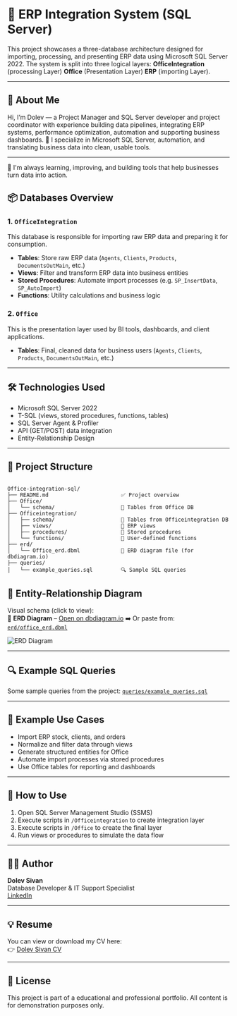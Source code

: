 
# 🧠 ERP Integration System (SQL Server)

This project showcases a three-database architecture designed for importing, processing, and presenting ERP data using Microsoft SQL Server 2022. 
The system is split into three logical layers: 
**OfficeIntegration** (processing Layer) 
**Office** (Presentation Layer)
**ERP** (importing Layer).

---

## 👋 About Me

Hi, I’m Dolev — a Project Manager and SQL Server developer and project coordinator with experience building data pipelines, integrating ERP systems, performance optimization, automation and supporting business dashboards.
💾 I specialize in Microsoft SQL Server, automation, and translating business data into clean, usable tools.

---

🚀 I'm always learning, improving, and building tools that help businesses turn data into action.

## 📦 Databases Overview

### 1. `OfficeIntegration`
This database is responsible for importing raw ERP data and preparing it for consumption.

- **Tables**: Store raw ERP data (`Agents`, `Clients`, `Products`, `DocumentsOutMain`, etc.)
- **Views**: Filter and transform ERP data into business entities
- **Stored Procedures**: Automate import processes (e.g. `SP_InsertData`, `SP_AutoImport`)
- **Functions**: Utility calculations and business logic

### 2. `Office`
This is the presentation layer used by BI tools, dashboards, and client applications.

- **Tables**: Final, cleaned data for business users (`Agents`, `Clients`, `Products`, `DocumentsOutMain`, etc.)

---

## 🛠️ Technologies Used

- Microsoft SQL Server 2022
- T-SQL (views, stored procedures, functions, tables)
- SQL Server Agent & Profiler
- API (GET/POST) data integration
- Entity-Relationship Design

---

## 📁 Project Structure

```

Office-integration-sql/
├── README.md                       ✅ Project overview
├── Office/
│   └── schema/                     📂 Tables from Office DB
├── Officeintegration/
│   ├── schema/                     📂 Tables from Officeintegration DB
│   ├── views/                      📂 ERP views
│   ├── procedures/                 📂 Stored procedures
│   └── functions/                  📂 User-defined functions
├── erd/
│   └── Office_erd.dbml             🧭 ERD diagram file (for dbdiagram.io)
├── queries/
│   └── example_queries.sql         🔍 Sample SQL queries

```

## 🧩 Entity-Relationship Diagram

Visual schema (click to view):  
📌 **ERD Diagram** – [Open on dbdiagram.io](https://dbdiagram.io/d/ERP-SQL-67eced264f7afba1840ceac6)
➡️ Or paste from: [`erd/office_erd.dbml`](./erd/office_erd.dbml)

![ERD Diagram](https://github.com/user-attachments/assets/4992fb8a-4c20-4f6f-b34a-4ea77e5cc304)

---

## 🔍 Example SQL Queries

Some sample queries from the project: [`queries/example_queries.sql`](./queries/example_queries.sql)

---

## 🧪 Example Use Cases

- Import ERP stock, clients, and orders
- Normalize and filter data through views
- Generate structured entities for Office
- Automate import processes via stored procedures
- Use Office tables for reporting and dashboards

---

## 🚀 How to Use

1. Open SQL Server Management Studio (SSMS)
2. Execute scripts in `/Officeintegration` to create integration layer
3. Execute scripts in `/Office` to create the final layer
4. Run views or procedures to simulate the data flow

---

## 👨‍💻 Author

**Dolev Sivan**  
Database Developer & IT Support Specialist  
[LinkedIn](https://www.linkedin.com/in/dol3vs)

---

## 💡 Resume

You can view or download my CV here:  
👉 [Dolev Sivan CV](docs/Dolev_Sivan_CV.pdf)

---

## 📄 License

This project is part of a educational and professional portfolio. 
All content is for demonstration purposes only.
